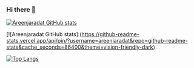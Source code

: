 ### Hi there 👋

<!--
**areenjaradat/areenjaradat** is a ✨ _special_ ✨ repository because its `README.md` (this file) appears on your GitHub profile.

Here are some ideas to get you started:

- 🔭 I’m currently working on ...
- 🌱 I’m currently learning ...
- 👯 I’m looking to collaborate on ...
- 🤔 I’m looking for help with ...
- 💬 Ask me about ...
- 📫 How to reach me: ...
- 😄 Pronouns: ...
- ⚡ Fun fact: ...
-->
[![Areenjaradat GitHub stats](https://github-readme-stats.vercel.app/api?username=areenjaradat&theme=dark&show_icons=true)](https://github.com/areenjaradat)


[![Areenjaradat GitHub stats]:(https://github-readme-stats.vercel.app/api/pin/?username=areenjaradat&repo=github-readme-stats&cache_seconds=86400&theme=vision-friendly-dark)

[![Top Langs](https://github-readme-stats.vercel.app/api/top-langs/?username=areenjaradat&theme=dark&show_icons=true)](https://github.com/areenjaradat)
